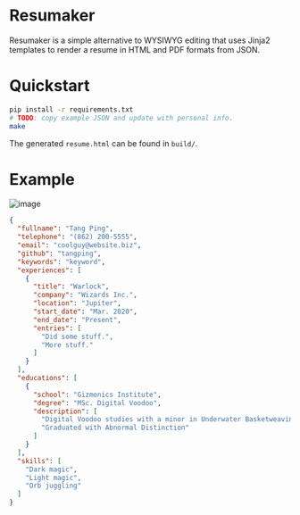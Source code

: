 # Resumaker
Resumaker is a simple alternative to WYSIWYG editing that uses Jinja2 templates to render a resume in HTML and PDF formats from JSON.


# Quickstart
```bash
pip install -r requirements.txt
# TODO: copy example JSON and update with personal info.
make
```
The generated `resume.html` can be found in `build/`.


# Example
![image](https://github.com/user-attachments/assets/a86a5d9a-2662-436c-9dce-c001ee3474af)

```json
{
  "fullname": "Tang Ping",
  "telephone": "(862) 200-5555",
  "email": "coolguy@website.biz",
  "github": "tangping",
  "keywords": "keyword",
  "experiences": [
    {
      "title": "Warlock",
      "company": "Wizards Inc.",
      "location": "Jupiter",
      "start_date": "Mar. 2020",
      "end_date": "Present",
      "entries": [
        "Did some stuff.",
        "More stuff."
      ]
    }
  ],
  "educations": [
    {
      "school": "Gizmonics Institute",
      "degree": "MSc. Digital Voodoo",
      "description": [
        "Digital Voodoo studies with a minor in Underwater Basketweaving",
        "Graduated with Abnormal Distinction"
      ]
    }
  ],
  "skills": [
    "Dark magic",
    "Light magic",
    "Orb juggling"
  ]
}
```
